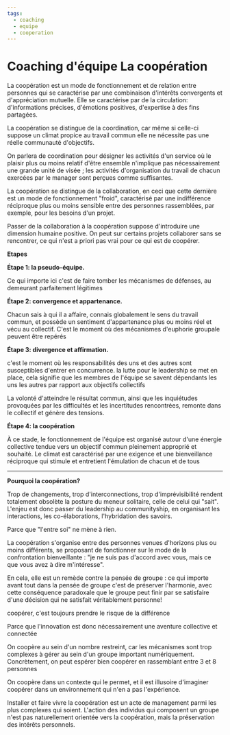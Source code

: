 ```yaml
---
tags:
  - coaching
  - equipe
  - cooperation
---
```

# Coaching d'équipe La coopération

La coopération est un mode de fonctionnement et de relation entre personnes qui se caractérise par une combinaison d'intérêts convergents et d'appréciation mutuelle.  Elle se caractérise par de la circulation: d'informations précises, d'émotions positives, d'expertise à des fins partagées.

La coopération se distingue de la coordination, car même si celle-ci suppose un climat propice au travail commun elle ne nécessite pas une réelle communauté d'objectifs.

On parlera de coordination pour désigner les activités d'un service où le plaisir plus ou moins relatif d'être ensemble n'implique pas nécessairement une grande unité de visée ; les activités d'organisation du travail de chacun exercées par le manager sont perçues comme suffisantes.

La coopération se distingue de la collaboration, en ceci que cette dernière est un mode de fonctionnement "froid", caractérisé par une indifférence réciproque plus ou moins sensible entre des personnes rassemblées, par exemple, pour les besoins d'un projet.

Passer de la collaboration à la coopération suppose d'introduire une dimension humaine positive. On peut sur certains projets collaborer sans se rencontrer, ce qui n'est a priori pas vrai pour ce qui est de coopérer.

**Etapes**

**Étape 1: la pseudo-équipe.**

 Ce qui importe ici c'est de faire tomber les mécanismes de défenses, au demeurant parfaitement légitimes

**Étape 2: convergence et appartenance.**

Chacun sais à qui il a affaire, connais globalement le sens du travail commun, et possède un sentiment d'appartenance plus ou moins réel et vécu au collectif. C'est le moment où des mécanismes d'euphorie groupale peuvent être repérés

**Étape 3: divergence et affirmation.**

 c'est le moment où les responsabilités des uns et des autres sont susceptibles d'entrer en concurrence. la lutte pour le leadership se met en place, cela signifie que les membres de l'équipe se savent dépendants les uns les autres par rapport aux objectifs collectifs

La volonté d'atteindre le résultat commun, ainsi que les inquiétudes provoquées par les difficultés et les incertitudes rencontrées, remonte dans le collectif et génère des tensions.

**Étape 4: la coopération**

À ce stade, le fonctionnement de l'équipe est organisé autour d'une énergie collective tendue vers un objectif commun pleinement approprié et souhaité. Le climat est caractérisé par une exigence et une bienveillance réciproque qui stimule et entretient l'émulation de chacun et de tous

----

**Pourquoi la coopération?**

Trop de changements, trop d'interconnections, trop d'imprévisibilité rendent totalement obsolète la posture du meneur solitaire, celle de celui qui "sait". L'enjeu est donc passer du leadership au communityship, en organisant les interactions, les co-élaborations, l'hybridation des savoirs.

Parce que "l'entre soi" ne mène à rien.

La coopération s'organise entre des personnes venues d'horizons plus ou moins différents, se proposant de fonctionner sur le mode de la confrontation bienveillante : "je ne suis pas d'accord avec vous, mais ce que vous avez à dire m'intéresse".

En cela, elle est un remède contre la pensée de groupe : ce qui importe avant tout dans la pensée de groupe c'est de préserver l'harmonie, avec cette conséquence paradoxale que le groupe peut finir par se satisfaire d'une décision qui ne satisfait véritablement personne!

coopérer, c'est toujours prendre le risque de la différence

Parce que l'innovation est donc nécessairement une aventure collective et connectée

On coopère au sein d'un nombre restreint, car les mécanismes sont trop complexes à gérer au sein d'un groupe important numériquement. Concrètement, on peut espérer bien coopérer en rassemblant entre 3 et 8 personnes

On coopère dans un contexte qui le permet, et il est illusoire d'imaginer coopérer dans un environnement qui n'en a pas l'expérience.

Installer et faire vivre la coopération est un acte de management parmi les plus complexes qui soient. L'action des individus qui composent un groupe n'est pas naturellement orientée vers la coopération, mais la préservation des intérêts personnels.

